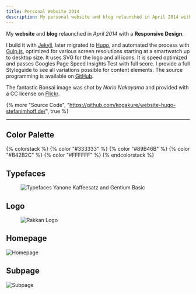 ```yaml
---
title: Personal Website 2014
description: My personal website and blog relaunched in April 2014 with a Responsive Design.
---
```


My **website** and **blog** relaunched in _April 2014_ with a **Responsive Design**.

I build it with [Jekyll](http://jekyllrb.com/), later migrated to [Hugo](https://gohugo.io/), and automated the process with [Gulp.js](http://gulpjs.com/), optimized for various screen resolutions starting at a smartwatch up to desktop size. It uses SVG for the logo and all icons. It is speed optimized and passes Googles Page Speed Insights Test with full score. I provide a full Styleguide to see all variations possible for content elements. The source programming is available on [GitHub](https://github.com/kogakure/stefanimhoff.de-jekyll/).

The fantastic Bonsai image was shot by _Norio Nakayama_ and provided with a CC license on [Flickr](https://www.flickr.com/photos/norio-nakayama/9156103138).

{% more "Source Code", "https://github.com/kogakure/website-hugo-stefanimhoff.de/", true %}

---

## Color Palette

{% colorstack %}
{% color "#333333" %}
{% color "#89B46B" %}
{% color "#B42B2C" %}
{% color "#FFFFFF" %}
{% endcolorstack %}

## Typefaces

<figure class="light image-shadow">

![Typefaces Yanone Kaffeesatz and Gentium Basic](/assets/images/projects/stefanimhoff-v2/stefanimhoff-v2-typeface.svg)

</figure>

## Logo

<figure class="light image-shadow">

![Rakkan Logo](/assets/images/projects/stefanimhoff-v2/stefanimhoff-v2-logo.svg)

</figure>

## Homepage

![Homepage](/assets/images/projects/stefanimhoff-v2/stefanimhoff-v2-homepage.jpg)

## Subpage

![Subpage](/assets/images/projects/stefanimhoff-v2/stefanimhoff-v2-subpage.jpg)
